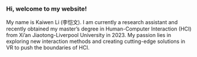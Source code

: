 ### Hi, welcome to my website!

My name is Kaiwen Li (李恺文). I am currently a research assistant and recently obtained my master’s degree in Human-Computer Interaction (HCI) from Xi’an Jiaotong-Liverpool University in 2023. My passion lies in exploring new interaction methods and creating cutting-edge solutions in VR to push the boundaries of HCI. 